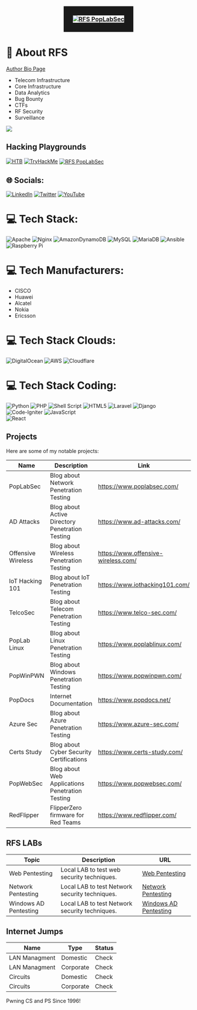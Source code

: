 

<h3 align="center">
<a href="https://github.dev/rfs85">
<img src="https://raw.githubusercontent.com/rfs85/rfs85/main/img/RFS-poplabsec.png" align="center" alt="RFS PopLabSec" border="25">
</a>
</h3>

# 💫 About  RFS

[Author Bio Page](https://cli-ck.me/rfs)

- Telecom Infrastructure
- Core Infrastructure
- Data Analytics
- Bug Bounty
- CTFs
- RF Security
- Surveillance



[![](https://visitcount.itsvg.in/api?id=rfs85&icon=0&color=0)](https://visitcount.itsvg.in)
## Hacking Playgrounds

[![HTB](https://www.hackthebox.eu/badge/image/227362)](https://app.hackthebox.com/profile/227362)
[![TryHackMe](https://tryhackme-badges.s3.amazonaws.com/RFS.png)](https://tryhackme.com/p/RFS)
<a href="https://online.pwntilldawn.com/Achievements/5159">
<img src="https://raw.githubusercontent.com/rfs85/rfs85/main/img/PWNTilldown.png" align="center" alt="RFS PopLabSec" border="0">
</a>
## 🌐 Socials:
[![LinkedIn](https://img.shields.io/badge/LinkedIn-%230077B5.svg?logo=linkedin&logoColor=white)](https://linkedin.com/in/ruben-silva85/) [![Twitter](https://img.shields.io/badge/Twitter-%231DA1F2.svg?logo=Twitter&logoColor=white)](https://twitter.com/xxxx) [![YouTube](https://img.shields.io/badge/YouTube-%23FF0000.svg?logo=YouTube&logoColor=white)](https://youtube.com/@xxxxxxxxx) 

# 💻 Tech Stack:
  ![Apache](https://img.shields.io/badge/apache-%23D42029.svg?style=for-the-badge&logo=apache&logoColor=white) ![Nginx](https://img.shields.io/badge/nginx-%23009639.svg?style=for-the-badge&logo=nginx&logoColor=white) ![AmazonDynamoDB](https://img.shields.io/badge/Amazon%20DynamoDB-4053D6?style=for-the-badge&logo=Amazon%20DynamoDB&logoColor=white) ![MySQL](https://img.shields.io/badge/mysql-%2300f.svg?style=for-the-badge&logo=mysql&logoColor=white) ![MariaDB](https://img.shields.io/badge/MariaDB-003545?style=for-the-badge&logo=mariadb&logoColor=white) ![Ansible](https://img.shields.io/badge/ansible-%231A1918.svg?style=for-the-badge&logo=ansible&logoColor=white) ![Raspberry Pi](https://img.shields.io/badge/-RaspberryPi-C51A4A?style=for-the-badge&logo=Raspberry-Pi)


# 💻 Tech Manufacturers:
- CISCO
- Huawei
- Alcatel
- Nokia
- Ericsson

# 💻 Tech Stack Clouds:
![DigitalOcean](https://img.shields.io/badge/DigitalOcean-%230167ff.svg?style=for-the-badge&logo=digitalOcean&logoColor=white)
![AWS](https://img.shields.io/badge/AWS-%23FF9900.svg?style=for-the-badge&logo=amazon-aws&logoColor=white) 
![Cloudflare](https://img.shields.io/badge/Cloudflare-F38020?style=for-the-badge&logo=Cloudflare&logoColor=white)

# 💻 Tech Stack Coding:
![Python](https://img.shields.io/badge/python-3670A0?style=for-the-badge&logo=python&logoColor=ffdd54) 
![PHP](https://img.shields.io/badge/php-%23777BB4.svg?style=for-the-badge&logo=php&logoColor=white) 
![Shell Script](https://img.shields.io/badge/shell_script-%23121011.svg?style=for-the-badge&logo=gnu-bash&logoColor=white) 
![HTML5](https://img.shields.io/badge/html5-%23E34F26.svg?style=for-the-badge&logo=html5&logoColor=white)
![Laravel](https://img.shields.io/badge/laravel-%23FF2D20.svg?style=for-the-badge&logo=laravel&logoColor=white) 
![Django](https://img.shields.io/badge/django-%23092E20.svg?style=for-the-badge&logo=django&logoColor=white)
![Code-Igniter](https://img.shields.io/badge/CodeIgniter-%23EF4223.svg?style=for-the-badge&logo=codeIgniter&logoColor=white)
![JavaScript](https://img.shields.io/badge/javascript-%23323330.svg?style=for-the-badge&logo=javascript&logoColor=%23F7DF1E)   
![React](https://img.shields.io/badge/react-%2320232a.svg?style=for-the-badge&logo=react&logoColor=%2361DAFB)

## Projects
Here are some of my notable projects:

| Name    | Description | Link     |
| ------- | --- | ------------ |
| PopLabSec    | Blog about Network Penetration Testing  |https://www.poplabsec.com/   |
| AD Attacks   | Blog about Active Directory Penetration Testing    | https://www.ad-attacks.com/ |
| Offensive Wireless   | Blog about Wireless Penetration Testing    |https://www.offensive-wireless.com/      |
| IoT Hacking 101   | Blog about IoT Penetration Testing    | https://www.iothacking101.com/     |
| TelcoSec   | Blog about Telecom Penetration Testing    | https://www.telco-sec.com/      |
| PopLab Linux   | Blog about Linux Penetration Testing    | https://www.poplablinux.com/       |
| PopWinPWN   | Blog about Windows Penetration Testing    | https://www.popwinpwn.com/       |
| PopDocs   | Internet Documentation  | https://www.popdocs.net/       |
| Azure Sec  | Blog about Azure Penetration Testing    | https://www.azure-sec.com/     |
| Certs Study  | Blog about Cyber Security Certifications    | https://www.certs-study.com/       |
| PopWebSec | Blog about Web Applications Penetration Testing     |   https://www.popwebsec.com/   |
| RedFlipper | FlipperZero firmware for Red Teams     |   https://www.redflipper.com/  |



## RFS LABs

| Topic    | Description | URL   |
| ------- | --- | ------------ |
| Web Pentesting   | Local LAB to test web security techniques.  | [Web Pentesting ](#) |
| Network Pentesting   | Local LAB to test Network security techniques.  | [Network Pentesting](#) |
| Windows AD Pentesting   | Local LAB to test Network security techniques.  | [Windows AD Pentesting](#) |

## Internet Jumps

| Name    | Type | Status     |
| ------- | --- | ------------ |
| LAN Managment | Domestic  | Check  |
| LAN Managment | Corporate  | Check  |
| Circuits | Domestic  | Check  |
| Circuits | Corporate  | Check  |


Pwning CS and PS Since 1996!
